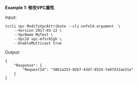 **Example 1: 修改VPC属性**



Input: 

```
tccli vpc ModifyVpcAttribute --cli-unfold-argument  \
    --Version 2017-03-12 \
    --VpcName MyTest \
    --VpcId vpc-m7sr81gh \
    --EnableMulticast true
```

Output: 
```
{
    "Response": {
        "RequestId": "38b1a253-02b7-43d7-8524-7e07432ae31a"
    }
}
```

